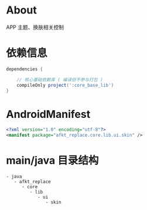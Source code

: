 
# About

APP 主题、换肤相关控制

# 依赖信息

```groovy
dependencies {

    // 核心基础依赖库 ( 编译但不参与打包 )
    compileOnly project(':core_base_lib')
}
```

# AndroidManifest

```xml
<?xml version="1.0" encoding="utf-8"?>
<manifest package="afkt_replace.core.lib.ui.skin" />
```

# main/java 目录结构

```
- java                           
   - afkt_replace                
      - core                     
         - lib                   
            - ui                 
               - skin            
```